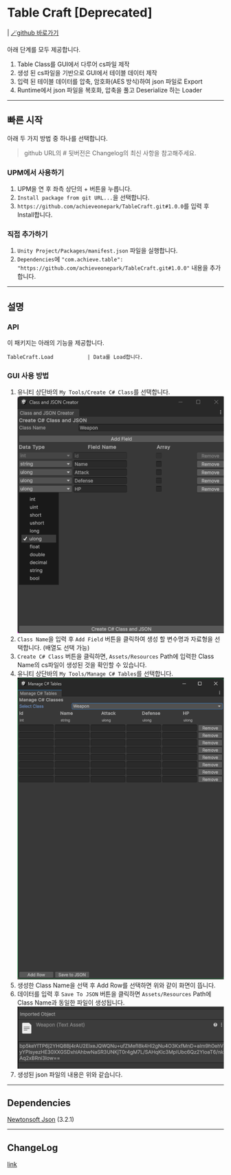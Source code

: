 # Table Craft [Deprecated]
| [🪄github 바로가기][git]

아래 단계를 모두 제공합니다.<br>
1. Table Class를 GUI에서 다루어 cs파일 제작<br>
2. 생성 된 cs파일을 기반으로 GUI에서 테이블 데이터 제작<br>
3. 입력 된 테이블 데이터를 압축, 암호화(AES 방식)하여 json 파일로 Export<br>
4. Runtime에서 json 파일을 복호화, 압축을 풀고 Deserialize 하는 Loader<br>

---

## 빠른 시작
아래 두 가지 방법 중 하나를 선택합니다.

>github URL의 # 뒷버전은 Changelog의 최신 사항을 참고해주세요.

### UPM에서 사용하기
1. UPM을 연 후 좌측 상단의 + 버튼을 누릅니다.
2. `Install package from git URL...`을 선택합니다.
3. `https://github.com/achieveonepark/TableCraft.git#1.0.0`를 입력 후 Install합니다.

### 직접 추가하기
1. `Unity Project/Packages/manifest.json` 파일을 실행합니다.
2. `Dependencies`에 `"com.achieve.table": "https://github.com/achieveonepark/TableCraft.git#1.0.0"` 내용을 추가합니다.

---

## 설명

### API

이 패키지는 아래의 기능을 제공합니다.

    TableCraft.Load           | Data를 Load합니다. 

### GUI 사용 방법

1. 유니티 상단바의 `My Tools/Create C# Class`를 선택합니다.<br>
![GUI 사용 방법 1]<br>
2. `Class Name`을 입력 후 `Add Field` 버튼을 클릭하여 생성 할 변수명과 자료형을 선택합니다. (배열도 선택 가능)
3. `Create C# Class` 버튼을 클릭하면, `Assets/Resources` Path에 입력한 Class Name의 cs파일이 생성된 것을 확인할 수 있습니다.
4. 유니티 상단바의 `My Tools/Manage C# Tables`를 선택합니다.<br>
![GUI 사용 방법 2]<br>
5. 생성한 Class Name을 선택 후 Add Row를 선택하면 위와 같이 화면이 뜹니다.
6. 데이터를 입력 후 `Save To JSON` 버튼을 클릭하면 `Assets/Resources` Path에 Class Name과 동일한 파일이 생성됩니다.<br>
![GUI 사용 방법 3]<br>
7. 생성된 json 파일의 내용은 위와 같습니다.

---

## Dependencies
[Newtonsoft Json](https://github.com/needle-mirror/com.unity.nuget.newtonsoft-json#3.2.1) (3.2.1)

---

## ChangeLog
[link](https://github.com/achieveonepark/TableCraft/blob/main/CHANGELOG.md)

[git]: https://github.com/achieveonepark/TableCraft

[GUI 사용 방법 1]: ./Captures/capture1.png
[GUI 사용 방법 2]: ./Captures/capture2.png
[GUI 사용 방법 3]: ./Captures/capture3.png